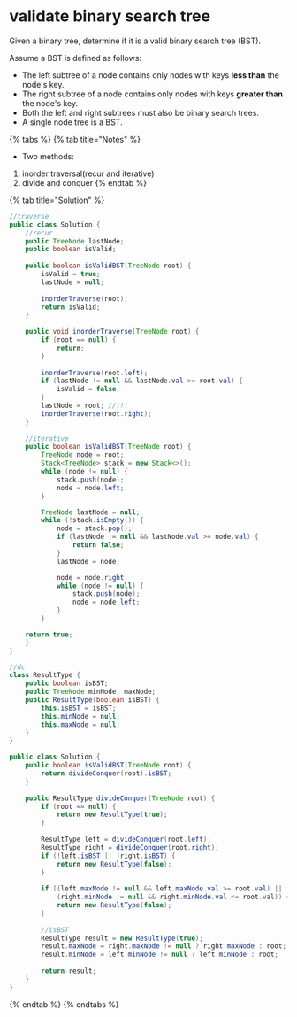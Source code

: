 # validate binary search tree

Given a binary tree, determine if it is a valid binary search tree \(BST\).

Assume a BST is defined as follows:

* The left subtree of a node contains only nodes with keys **less than** the node's key.
* The right subtree of a node contains only nodes with keys **greater than** the node's key.
* Both the left and right subtrees must also be binary search trees.
* A single node tree is a BST.

{% tabs %}
{% tab title="Notes" %}
* Two methods: 

1. inorder traversal\(recur and iterative\)
2. divide and conquer
{% endtab %}

{% tab title="Solution" %}
```java
//traverse 
public class Solution {
    //recur
    public TreeNode lastNode;
    public boolean isValid;
    
    public boolean isValidBST(TreeNode root) {
        isValid = true;
        lastNode = null;
        
        inorderTraverse(root);
        return isValid;
    }
    
    public void inorderTraverse(TreeNode root) {
        if (root == null) {
            return;
        }
        
        inorderTraverse(root.left);
        if (lastNode != null && lastNode.val >= root.val) {
            isValid = false;
        }
        lastNode = root; //!!!
        inorderTraverse(root.right);
    }
    
    //iterative
    public boolean isValidBST(TreeNode root) {        
        TreeNode node = root;
        Stack<TreeNode> stack = new Stack<>();
        while (node != null) {
            stack.push(node);
            node = node.left;
        }

        TreeNode lastNode = null;
        while (!stack.isEmpty()) {
            node = stack.pop();
            if (lastNode != null && lastNode.val >= node.val) {
                return false;
            }
            lastNode = node;

            node = node.right;
            while (node != null) {
                stack.push(node);
                node = node.left;
            }
        }

    return true;
    }
}

//dc
class ResultType {
    public boolean isBST;
    public TreeNode minNode, maxNode;
    public ResultType(boolean isBST) {
        this.isBST = isBST;
        this.minNode = null;
        this.maxNode = null;
    }
}

public class Solution {
    public boolean isValidBST(TreeNode root) {
        return divideConquer(root).isBST;
    }
    
    public ResultType divideConquer(TreeNode root) {
        if (root == null) {
            return new ResultType(true);
        }
        
        ResultType left = divideConquer(root.left);
        ResultType right = divideConquer(root.right);
        if (!left.isBST || !right.isBST) {
            return new ResultType(false);
        }
        
        if ((left.maxNode != null && left.maxNode.val >= root.val) || 
            (right.minNode != null && right.minNode.val <= root.val)) {
            return new ResultType(false);
        }
        
        //isBST
        ResultType result = new ResultType(true);
        result.maxNode = right.maxNode != null ? right.maxNode : root;
        result.minNode = left.minNode != null ? left.minNode : root;
        
        return result;
    }
}
```
{% endtab %}
{% endtabs %}

